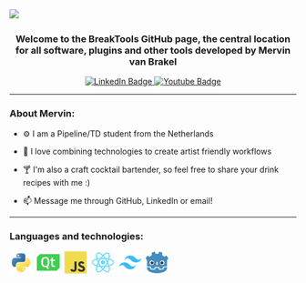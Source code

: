 <img src="https://user-images.githubusercontent.com/63094424/236157574-bd2cdd42-072c-4d78-940e-5fb0f42cbcc6.svg" />

<h3 align="center">Welcome to the BreakTools GitHub page, the central location for all software, plugins and other tools developed by Mervin van Brakel </h3> 
  
<div id="badges" align="center">
  <a href="https://www.linkedin.com/in/mervin-van-brakel/">
    <img src="https://img.shields.io/badge/LinkedIn-blue?style=for-the-badge&logo=linkedin&logoColor=white" alt="LinkedIn Badge"/>
  </a>
  <a href="https://www.youtube.com/@BreakTools">
    <img src="https://img.shields.io/badge/YouTube-red?style=for-the-badge&logo=youtube&logoColor=white" alt="Youtube Badge"/>
  </a>
</div>

---
### About Mervin:

- :gear: I am a Pipeline/TD student from the Netherlands

- :wrench: I love combining technologies to create artist friendly workflows

- :cocktail: I'm also a craft cocktail bartender, so feel free to share your drink recipes with me :)

- :mailbox: Message me through GitHub, LinkedIn or email!

---

### Languages and technologies:
<div>
  <img src="https://github.com/devicons/devicon/blob/master/icons/python/python-original.svg" title="Python" alt="Python" width="40" height="40"/>&nbsp;
  <img src="https://github.com/devicons/devicon/blob/master/icons/qt/qt-original.svg" title="Qt" alt="Qt" width="40" height="40"/>&nbsp;
  <img src="https://github.com/devicons/devicon/blob/master/icons/javascript/javascript-original.svg" title="JavaScript" alt="JavaScript" width="40" height="40"/>&nbsp;
  <img src="https://github.com/devicons/devicon/blob/master/icons/react/react-original.svg" title="React" alt="React" width="40" height="40"/>&nbsp;
  <img src="https://github.com/devicons/devicon/blob/master/icons/tailwindcss/tailwindcss-original.svg" title="Tailwind" alt="Tailwind" width="40" height="40"/>&nbsp;
  <img src="https://github.com/devicons/devicon/blob/master/icons/godot/godot-original.svg" title="I LOVE Godot" alt="Godot" width="40" height="40"/>&nbsp;
</div>
